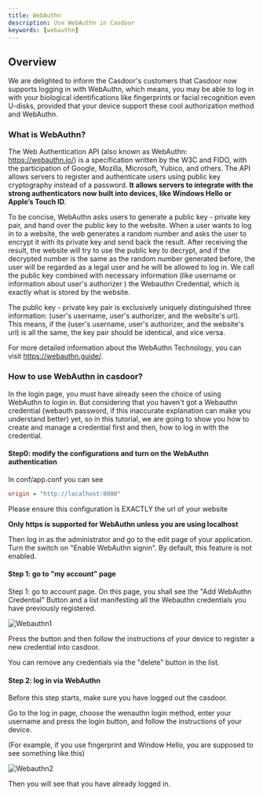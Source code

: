 ```yaml
---
title: WebAuthn
description: Use WebAuthn in Casdoor
keywords: [webauthn]
---
```


## Overview

We are delighted to inform the Casdoor's customers that Casdoor now supports logging in with WebAuthn, which means, you may be able to log in with your biological identifications like fingerprints or facial recognition even U-disks, provided that your device support these cool authorization method and WebAuthn.

### What is WebAuthn?

The Web Authentication API (also known as WebAuthn: https://webauthn.io/) is a specification written by the W3C and FIDO, with the participation of Google, Mozilla, Microsoft, Yubico, and others. The API allows servers to register and authenticate users using public key cryptography instead of a password. **It allows servers to integrate with the strong authenticators now built into devices, like Windows Hello or Apple’s Touch ID**. 

To be concise, WebAuthn asks users to generate a public key - private key pair, and hand over the public key to the website. When a user wants to log in to a website, the web generates a random number and asks the user to encrypt it with its private key and send back the result. After receiving the result, the website will try to use the public key to decrypt, and if the decrypted number is the same as the random number generated before, the user will be regarded as a legal user and he will be allowed to log in. We call the public key combined with necessary information (like username or information about user's authorizer ) the Webauthn Credential, which is exactly what is stored by the website.

The public key - private key pair is exclusively uniquely distinguished three information: (user's username, user's authorizer, and the website's url). This means, if the (user's username, user's authorizer, and the website's url) is all the same, the key pair should be identical, and vice versa.

For more detailed information about the WebAuthn Technology, you can visit <https://webauthn.guide/>.

### How to use WebAuthn in casdoor?

In the login page, you must have already seen the choice of using WebAuthn to login in. But considering that you haven't got a Webauthn credential (webauth password, if this inaccurate explanation can make you understand better) yet, so in this tutorial, we are going to show you how to create and manage a credential first and then, how to log in with the credential.

#### Step0: modify the configurations and turn on the WebAuthn authentication

In conf/app.conf you can see

```ini
origin = "http://localhost:8000"
```

Please ensure this configuration is EXACTLY the url of your website

**Only https is supported for WebAuthn unless you are using localhost**

Then log in as the administrator and go to the edit page of your application. Turn the switch on "Enable WebAuthn signin". By default, this feature is not enabled.

#### Step 1: go to "my account" page

Step 1: go to account page. On this page, you shall see the "Add WebAuthn Credential" Button and a list manifesting all the Webauthn credentials you have previously registered.

![Webauthn1](/img/webauthn/webauthn.png)

Press the button and then follow the instructions of your device to register a new credential into casdoor.

You can remove any credentials via the "delete" button in the list.

#### Step 2: log in via WebAuthn

Before this step starts, make sure you have logged out the casdoor.

Go to the log in page, choose the wenauthn login method, enter your username and press the login button, and follow the instructions of your device.

(For example, if you use fingerprint and Window Hello, you are supposed to see something like this)

![Webauthn2](/img/webauthn/login_webauthn.png)

Then you will see that you have already logged in.
